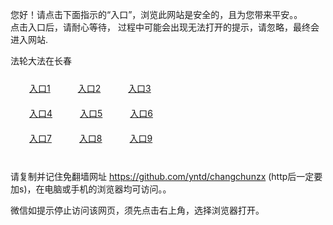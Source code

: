 您好！请点击下面指示的“入口”，浏览此网站是安全的，且为您带来平安。。 <br/>
点击入口后，请耐心等待， 过程中可能会出现无法打开的提示，请忽略，最终会进入网站. </br>

法轮大法在长春<br/>
<div style="padding:10px"><a style="margin:20px" target="_blank" href="https://d150on726jw8iu.cloudfront.net/2Qpsp?lofxfn" id="ccLink1" rel="nofollow">入口1</a> <a target="_blank" style="margin:20px" href="https://dgh9biloj6bnu.cloudfront.net/2Qpsp?safxnn" id="ccLink2" rel="nofollow">入口2</a> <a style="margin:20px" target="_blank" href="https://d31u2r1rgbbzr7.cloudfront.net/2Qpsp?bpjeodjr" id="ccLink3" rel="nofollow">入口3</a></div>

<div style="padding:10px" ><a style="margin:20px" target="_blank" href="https://d150on726jw8iu.cloudfront.net/2Qpsp?lofxfn" id="ccLink4" rel="nofollow">入口4</a> <a style="margin:20px" href="https://dgh9biloj6bnu.cloudfront.net/2Qpsp?safxnn" target="_blank" id="ccLink5" rel="nofollow">入口5</a> <a style="margin:20px" href="https://d31u2r1rgbbzr7.cloudfront.net/2Qpsp?bpjeodjr" target="_blank" id="ccLink6" rel="nofollow">入口6</a></div>

<div style="padding:10px"><a style="margin:20px" target="_blank" href="https://d150on726jw8iu.cloudfront.net/2Qpsp?lofxfn" id="ccLink7" rel="nofollow">入口7</a> <a style="margin:20px" href="https://dgh9biloj6bnu.cloudfront.net/2Qpsp?safxnn" target="_blank" id="ccLink8" rel="nofollow">入口8</a> <a style="margin:20px" target="_blank" href="https://d31u2r1rgbbzr7.cloudfront.net/2Qpsp?bpjeodjr" id="ccLink9" rel="nofollow">入口9</a></div>

<br/>



请复制并记住免翻墙网址 https://github.com/yntd/changchunzx (http后一定要加s)，在电脑或手机的浏览器均可访问。。<br/>

微信如提示停止访问该网页，须先点击右上角，选择浏览器打开。
